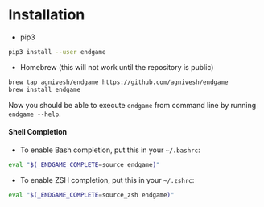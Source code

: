 # Installation

* pip3

```bash
pip3 install --user endgame
```

* Homebrew (this will not work until the repository is public)

```bash
brew tap agnivesh/endgame https://github.com/agnivesh/endgame
brew install endgame
```

Now you should be able to execute `endgame` from command line by running `endgame --help`.

#### Shell Completion

* To enable Bash completion, put this in your `~/.bashrc`:

```bash
eval "$(_ENDGAME_COMPLETE=source endgame)"
```

* To enable ZSH completion, put this in your `~/.zshrc`:

```bash
eval "$(_ENDGAME_COMPLETE=source_zsh endgame)"
```
